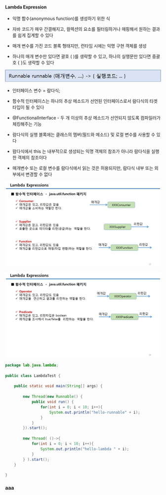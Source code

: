 #### Lambda Expression

- 익명 함수(anonymous function)를 생성하기 위한 식

- 자바 코드가 매우 간결해지고, 컬렉션의 요소를 필터링하거나 매핑해서 원하는 결과를 쉽게 집계할 수 있다

- 매개 변수를 가진 코드 블록 형태지만, 런타임 시에는 익명 구현 객체를 생성

- 하나의 매개 변수만 있다면 괄호 ( )를 생략할 수 있고, 하나의 실행문만 있다면 중괄호 { }도 생략할 수 있다 

![1564021801262](note.assets/1564021801262.png)

- 인터페이스  변수 = 람다식;

- 함수적 인터페이스는 하나의 추상 메소드가 선언된 인터페이스로서 람다식의 타겟 타입이 될 수 있다

- @FunctionalInterface - 두 개 이상의 추상 메소드가 선언되지 않도록 컴파일러가 체킹해주는 기능

- 람다식의 실행 블록에는 클래스의 멤버(필드와 메소드) 및 로컬 변수를 사용할 수 있다

- 람다식에서 this 는 내부적으로 생성되는 익명 객체의 참조가 아니라 람다식을 실행한 객체의 참조이다

- 매개변수 또는 로컬 변수를 람다식에서 읽는 것은 허용되지만, 람다식 내부 또는 외부에서 변경할 수 없다



![1564021843370](note.assets/1564021843370.png)



![1564021855017](note.assets/1564021855017.png)



```java
package lab.java.lambda;

public class LambdaTest {

	public static void main(String[] args) {
		
		new Thread(new Runnable() {
			public void run() {
				for(int i = 0; i < 10; i++){
	                System.out.println("hello-runnable" + i);
	            }
			}
		}).start();
		
		new Thread( ()->{
            for(int i = 0; i < 10; i++){
                System.out.println("hello-lambda " + i);
            }
        } ).start();
	}

}

```



### aaa



